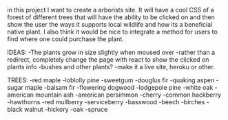in this project I want to create a arborists site. It will have a cool CSS of a forest of different trees that will have the ability to be clicked on and then show the user the ways it supports local wildlife and how its a beneficial native plant. I also think it would be nice to integrate a method for users to find where one could purchase the plant.

IDEAS:
-The plants grow in size slightly when moused over
-rather than a redirect, completely change the page with react to show the clicked on plants info
-bushes and other plants?
-make it a live site, heroku or other.

TREES:
-red maple
-loblolly pine
-sweetgum
-douglus fir
-quaking aspen
-sugar maple
-balsam fir
-flowering dogwood
-lodgepole pine
-white oak
-american mountain ash
-american persimmon
-cherry
-common hackberry
-hawthorns
-red mullberry
-serviceberry
-basswood
-beech
-birches
-black walnut
-hickory
-oak
-spruce



<!-- USE PNG FORMAT FOR IMAGES -->